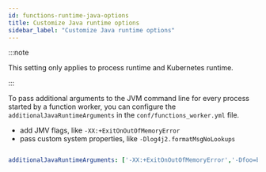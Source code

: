 ```yaml
---
id: functions-runtime-java-options
title: Customize Java runtime options
sidebar_label: "Customize Java runtime options"
---
```


:::note

This setting only applies to process runtime and Kubernetes runtime.

:::

To pass additional arguments to the JVM command line for every process started by a function worker, you can configure the `additionalJavaRuntimeArguments` in the `conf/functions_worker.yml` file.
- add JMV flags, like `-XX:+ExitOnOutOfMemoryError`
- pass custom system properties, like `-Dlog4j2.formatMsgNoLookups`

```yaml

additionalJavaRuntimeArguments: ['-XX:+ExitOnOutOfMemoryError','-Dfoo=bar']

```

